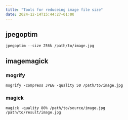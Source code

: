 ```yaml
---
title: "Tools for reduceing image file size"
date: 2024-12-14T15:44:27+01:00
---
```


## jpegoptim

```terminal
jpegoptim --size 256k /path/to/image.jpg
```

## imagemagick

### mogrify

```terminal
mogrify -compress JPEG -quality 50 /path/to/image.jpg
```

### magick

```terminal
magick -quality 80% /path/to/source/image.jpg /path/to/result/image.jpg
```

